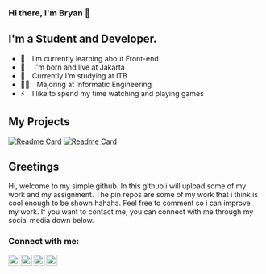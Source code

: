 

### Hi there, I'm Bryan 👋

## I'm a Student and Developer.

- 🌱 I’m currently learning about Front-end
- 📍  I'm born and live at Jakarta 
- 🏫 Currently I'm studying at ITB 
- 👨‍💻 Majoring at Informatic Engineering
- ⚡ I like to spend my time watching and playing games 

## My Projects
[![Readme Card](https://github-readme-stats.vercel.app/api/pin/?username=bryanrinaldoo&repo=Twice-Website&theme=calm)](https://github.com/bryanrinaldoo/Twice-Website)
[![Readme Card](https://github-readme-stats.vercel.app/api/pin/?username=bryanrinaldoo&repo=Bookshelf-WebApp&theme=calm)](https://github.com/bryanrinaldoo/Bookshelf-WebApp)

## Greetings
Hi, welcome to my simple github. In this github i will upload some of my work and my assignment. The pin repos are some of my work that i think is cool enough to be shown hahaha. 
Feel free to comment so i can improve my work. If you want to contact me, you can connect with me through my social media down below. 
### Connect with me:
<a href="https://www.linkedin.com/in/bryanrinaldoo/" target="_blank"><img align="left" alt="codeSTACKr | LinkedIn" width="22px" src="https://cdn.jsdelivr.net/npm/simple-icons@v3/icons/linkedin.svg" /></a>
<a href="https://www.instagram.com/bryanrinaldoo/" target="_blank"><img align="left" alt="codeSTACKr | Instagram" width="22px" src="https://cdn.jsdelivr.net/npm/simple-icons@v3/icons/instagram.svg" /></a>
<a href=" https://twitter.com/bryanrinaldoo" target="_blank"><img align="left" alt="codeSTACKr | Twitter" width="22px" src="https://cdn.jsdelivr.net/npm/simple-icons@v3/icons/twitter.svg" /></a>
<a href="https://www.facebook.com/bryanrinaldoo" target="_blank"><img align="left" alt="codeSTACKr | YouTube" width="22px" src="https://cdn.jsdelivr.net/npm/simple-icons@v3/icons/facebook.svg" /></a>

<br />
